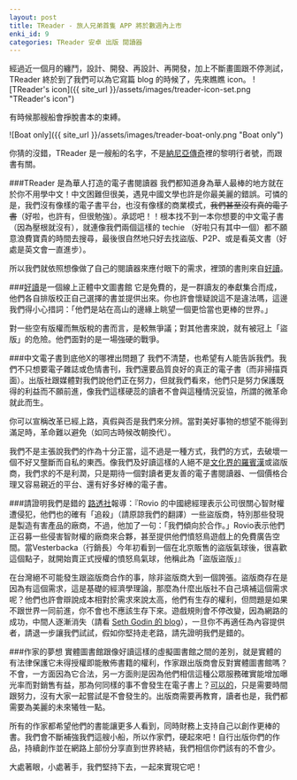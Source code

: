 ```yaml
---
layout: post
title: TReader - 旅人兄弟首隻 APP 將於數週內上市
enki_id: 9
categories: TReader 安卓 出版 閱讀器
---
```

經過近一個月的纏鬥，設計、開發、再設計、再開發，加上不斷畫圖跟不停測試，TReader 終於到了我們可以為它寫篇 blog 的時候了，先來瞧瞧 icon。
![TReader's icon]({{ site_url }}/assets/images/treader-icon-set.png "TReader's icon")

有時候那艘船會掙脫書本的束縛。

![Boat only]({{ site_url }}/assets/images/treader-boat-only.png "Boat only")

你猜的沒錯，TReader 是一艘船的名字，不是[納尼亞傳奇](http://zh.wikipedia.org/wiki/納尼亞傳奇：黎明行者號)裡的黎明行者號，而跟書有關。

###TReader 是為華人打造的電子書閱讀器
我們都知道身為華人最棒的地方就在於你不用學中文！中文困難但很美，遇見中國文學也許是你最美麗的錯誤。可憐的是，我們沒有像樣的電子書平台，也沒有像樣的商業模式，~~我們甚至沒有真的電子書~~（好啦，也許有，但很勉強）。承認吧！！根本找不到一本你想要的中文電子書（因為壓根就沒有），就連像我們兩個這樣的 techie （好啦只有其中一個）都不願意浪費寶貴的時間去搜尋，最後很自然地只好去找盜版、P2P、或是看英文書（好處是英文會一直進步）。

所以我們就依照想像做了自己的閱讀器來應付眼下的需求，裡頭的書則來自[好讀](http://www.haodoo.net)。

###[好讀](http://www.haodoo.net)是一個線上正體中文圖書館
它是免費的，是一群讀友的奉獻集合而成，他們各自排版校正自己選擇的書並提供出來。你也許會懷疑說這不是違法嗎，這邊我們得小心措詞：「他們是站在高山的邊緣上眺望一個更恰當也更棒的世界。」

對一些空有版權而無版稅的書而言，是較無爭議；對其他書來說，就有被冠上「盜版」的危險。他們面對的是一場強硬的戰爭。

###中文電子書到底他X的哪裡出問題了
我們不清楚，也希望有人能告訴我們。我們不只想要電子雜誌或色情書刊，我們還要品質良好的真正的電子書（而非掃描頁面）。出版社跟媒體對我們說他們正在努力，但就我們看來，他們只是努力保護既得的利益而不願前進，像我們這樣硬蕊的讀者不會與這種情況妥協，所謂的微革命就此而生。

你可以宣稱改革已經上路，真假與否是我們來分辨。當對美好事物的想望不能得到滿足時，革命難以避免（如同古時候改朝換代）。

我們不是主張說我們的作為十分正當，這不過是一種方式，我們的方式，去破壞一個不好又壟斷而自私的東西。像我們及好讀這樣的人絕不是[文化界的羅賓漢](http://www.bnext.com.tw/article/view/cid/0/id/23720)或盜版商，我們求的不是利潤，只是期待一個對讀者更友善的電子書閱讀器、一個價格合理又容易親近的平台、還有好多好棒的電子書。

###請證明我們是錯的
[路透社](http://www.reuters.com/article/2012/06/26/us-china-angrybirds-idUSBRE85P09M20120626)報導：『Rovio 的中國總經理表示公司很關心智財權遭侵犯，他們也的確有「追殺」（請原諒我們的翻譯）一些盜版商，特別那些發現是製造有害產品的廠商，不過，他加了一句：「我們傾向於合作。」Rovio表示他們正召募一些侵害智財權的廠商來合夥，甚至提供他們憤怒鳥遊戲上的免費廣告空間。當Vesterbacka（行銷長）今年初看到一個在北京販售的盜版氣球後，很喜歡這個點子，就開始賣正式授權的憤怒鳥氣球，他稱此為「盜版盜版」』

在台灣絕不可能發生跟盜版商合作的事，除非盜版商大到一個誇張。盜版商存在是因為有這個需求，這是基礎的經濟學理論，那麼為什麼出版社不自己填補這個需求呢？他們也許會辯說成本相對於需求來說太高，他們有生存的權利，但問題是如果不跟世界一同前進，你不會也不應該生存下來。遊戲規則會不停改變，因為網路的成功，中間人逐漸消失（請看 [Seth Godin 的 blog](http://sethgodin.typepad.com/)），一旦你不再適任為內容提供者，請退一步讓我們試試，假如你堅持走老路，請先證明我們是錯的。

###作家的夢想
實體圖書館跟像好讀這樣的虛擬圖書館之間的差別，就是實體的有法律保護它未得授權即能散佈書籍的權利，作家跟出版商會反對實體圖書館嗎？不會，一方面因為它合法，另一方面則是因為他們相信這種公眾服務確實能增加曝光率而對銷售有益，那為何同樣的事不會發生在電子書上？[可以的](http://arstechnica.com/gadgets/2011/09/kindle-e-books-now-available-to-borrow-from-11000-us-libraries/)，只是需要時間跟努力，沒有大家一起嘗試是不會發生的。出版商需要再教育，讀者也是，我們都需要為美麗的未來犧牲一點。

所有的作家都希望他們的書能讓更多人看到，同時財務上支持自己以創作更棒的書。我們會不斷補強我們這艘小船，所以作家們，硬起來吧！自行出版你們的作品，持續創作並在網路上部份分享直到世界終結，我們相信你們該有的不會少。

大處著眼，小處著手，我們堅持下去，一起來實現它吧！
